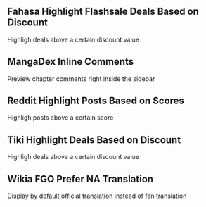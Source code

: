## Fahasa Highlight Flashsale Deals Based on Discount
Highligh deals above a certain discount value

## MangaDex Inline Comments
Preview chapter comments right inside the sidebar

## Reddit Highlight Posts Based on Scores
Highligh posts above a certain score

## Tiki Highlight Deals Based on Discount
Highligh deals above a certain discount value

## Wikia FGO Prefer NA Translation
Display by default official translation instead of fan translation